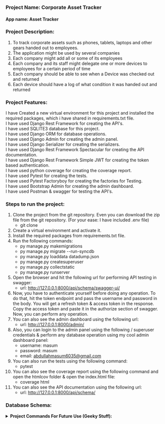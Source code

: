 ### Project Name: Corporate Asset Tracker <br/>
#### App name: Asset Tracker

### Project Description:
1. To track corporate assets such as phones, tablets, laptops 
and other gears handed out to employees.
2. The application might be used by several companies
3. Each company might add all or some of its employees
4. Each company and its staff might delegate one or more devices to employees for
 a certain period of time
5. Each company should be able to see when a Device was checked out and returned
6. Each device should have a log of what condition it was handed out and returned

### Project Features:
I have Created a new virtual environment for this project and installed the required packages, which i have shared in requirements.txt file. <br/>
I have used Django Rest Framework for creating the API's. <br/>
I have used SQLITE3 database for this project. <br/>
I have used Django ORM for database operations. <br/>
I have used Django Admin for creating the admin panel. <br/>
I have used Django Serializer for creating the serializers. <br/>
I have used Django Rest Framework Spectacular for creating the API documentation. <br/>
I have used Django Rest Framework Simple JWT for creating the token based authentication. <br/>
I have used python coverage for creating the coverage report. <br/>
I have used Pytest for creating the tests. <br/>
I have used Pytest Factoryboy for creating the factories for Testing. <br/>
I have used Bootstrap Admin for creating the admin dashboard. <br/>
I have used Postman & swagger for testing the API's. <br/>

### Steps to run the project:
1. Clone the project from the git repository. Even you can download the zip file from the git repository. (For your ease: I have included .env file)
    - git clone
2. Create a virtual environment and activate it.
3. Install the required packages from requirements.txt file.
4. Run the following commands:
    - py manage.py makemigrations
    - py manage.py migrate --run-syncdb
    - py manage.py loaddata datadump.json
    - py manage.py createsuperuser
    - py manage.py collectstatic
    - py manage.py runserver
5. Open the browser and hit the following url for performing API testing in swagger:<br/>
   - url: http://127.0.0.1:8000/api/schema/swagger-ui/
6. Now, you have to authenticate yourself before doing any operation. To do that, hit the token endpoint and pass the username and password in the body. You will get a refresh token & access token in the response. Copy the access token and paste it in the authorize section of swagger. Now, you can perform any operation.
7. You can also see the admin dashboard using the following url:
    - url: http://127.0.0.1:8000/admin/
8. Also, you can login to the admin panel using the following / superuser credentials & perform any database operation using my cool admin dashboard panel:
    - username: masum
    - password: masum
    - email: abdullahmasum6035@gmail.com
9. You can also run the tests using the following command:
   - pytest
10. You can also see the coverage report using the following command and open the htmlcov folder & open the index.html file:
    - coverage html
12. You can also see the API documentation using the following url:
    - url: http://127.0.0.1:8000/api/schema/


### Database Schema:





<details><summary><b>Project Commands For Future Use (Geeky Stuff):</b></summary> 

- For secret key generation:
```shell
python manage.py shell
from django.core.management.utils import get_random_secret_key
print(get_random_secret_key())
exit()
```
- For Dumping the data:
```shell
python3 manage.py dumpdata > datadump.json
```
- For secret key storing:
```shell
pip install python-dotenv
```
- For Rest Framework Support:
```shell
pip install djangorestframework
pip install markdown
pip install django-filter
```
- For API Documentation:
```shell
pip install drf-spectacular
py manage.py spectacular --color --file schema.yml
```
- For Testing:
```shell
pip install coverage
coverage run -m pytest
coverage html
pip install pytest
pip install pytest-django
pytest -h
pip install pytest-factoryboy
```
- For superuser creation:
```shell
py manage.py makemigrations
py manage.py migrate
python manage.py createsuperuser
py manage.py runserver
```
- For Token Based Authentication:
```shell
pip install djangorestframework_simplejwt
```
- For Django Admin Dashboard:
```shell
pip install bootstrap-admin
```
- For Database Data Storing:
```shell
py manage.py dumpdata > datadump.json
py manage.py loaddata datadump.json
```
</details>
